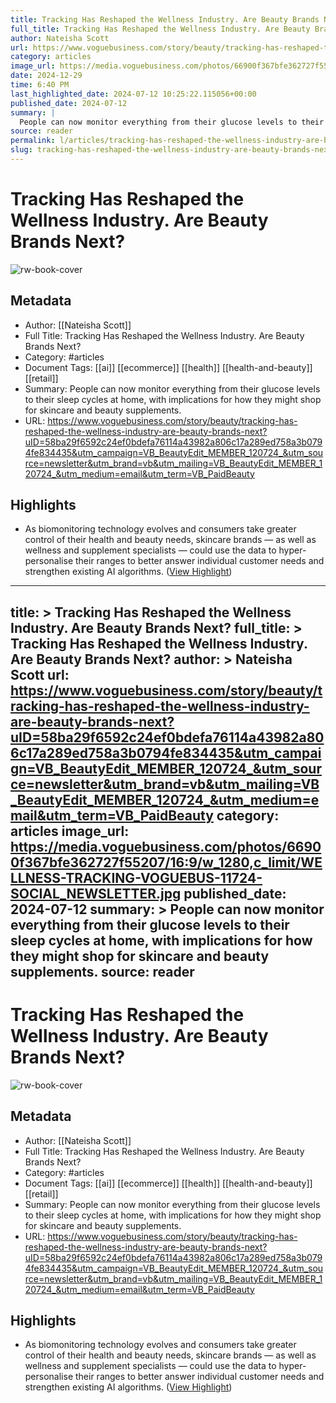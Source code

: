 ```yaml
---
title: Tracking Has Reshaped the Wellness Industry. Are Beauty Brands Next?
full_title: Tracking Has Reshaped the Wellness Industry. Are Beauty Brands Next?
author: Nateisha Scott
url: https://www.voguebusiness.com/story/beauty/tracking-has-reshaped-the-wellness-industry-are-beauty-brands-next?uID=58ba29f6592c24ef0bdefa76114a43982a806c17a289ed758a3b0794fe834435&utm_campaign=VB_BeautyEdit_MEMBER_120724_&utm_source=newsletter&utm_brand=vb&utm_mailing=VB_BeautyEdit_MEMBER_120724_&utm_medium=email&utm_term=VB_PaidBeauty
category: articles
image_url: https://media.voguebusiness.com/photos/66900f367bfe362727f55207/16:9/w_1280,c_limit/WELLNESS-TRACKING-VOGUEBUS-11724-SOCIAL_NEWSLETTER.jpg
date: 2024-12-29
time: 6:40 PM
last_highlighted_date: 2024-07-12 10:25:22.115056+00:00
published_date: 2024-07-12
summary: |
  People can now monitor everything from their glucose levels to their sleep cycles at home, with implications for how they might shop for skincare and beauty supplements.
source: reader
permalink: l/articles/tracking-has-reshaped-the-wellness-industry-are-beauty-brands-next
slug: tracking-has-reshaped-the-wellness-industry-are-beauty-brands-next
---
```

# Tracking Has Reshaped the Wellness Industry. Are Beauty Brands Next?

![rw-book-cover](https://media.voguebusiness.com/photos/66900f367bfe362727f55207/16:9/w_1280,c_limit/WELLNESS-TRACKING-VOGUEBUS-11724-SOCIAL_NEWSLETTER.jpg)

## Metadata
- Author: [[Nateisha Scott]]
- Full Title: Tracking Has Reshaped the Wellness Industry. Are Beauty Brands Next?
- Category: #articles
- Document Tags: [[ai]] [[ecommerce]] [[health]] [[health-and-beauty]] [[retail]] 
- Summary: People can now monitor everything from their glucose levels to their sleep cycles at home, with implications for how they might shop for skincare and beauty supplements.
- URL: https://www.voguebusiness.com/story/beauty/tracking-has-reshaped-the-wellness-industry-are-beauty-brands-next?uID=58ba29f6592c24ef0bdefa76114a43982a806c17a289ed758a3b0794fe834435&utm_campaign=VB_BeautyEdit_MEMBER_120724_&utm_source=newsletter&utm_brand=vb&utm_mailing=VB_BeautyEdit_MEMBER_120724_&utm_medium=email&utm_term=VB_PaidBeauty

## Highlights
- As biomonitoring technology evolves and consumers take greater control of their health and beauty needs, skincare brands — as well as wellness and supplement specialists — could use the data to hyper-personalise their ranges to better answer individual customer needs and strengthen existing AI algorithms. ([View Highlight](https://read.readwise.io/read/01j2k7kpe0pzc67kye9tqbts03))


---
title: >
  Tracking Has Reshaped the Wellness Industry. Are Beauty Brands Next?
full_title: >
  Tracking Has Reshaped the Wellness Industry. Are Beauty Brands Next?
author: >
  Nateisha Scott
url: https://www.voguebusiness.com/story/beauty/tracking-has-reshaped-the-wellness-industry-are-beauty-brands-next?uID=58ba29f6592c24ef0bdefa76114a43982a806c17a289ed758a3b0794fe834435&utm_campaign=VB_BeautyEdit_MEMBER_120724_&utm_source=newsletter&utm_brand=vb&utm_mailing=VB_BeautyEdit_MEMBER_120724_&utm_medium=email&utm_term=VB_PaidBeauty
category: articles
image_url: https://media.voguebusiness.com/photos/66900f367bfe362727f55207/16:9/w_1280,c_limit/WELLNESS-TRACKING-VOGUEBUS-11724-SOCIAL_NEWSLETTER.jpg
published_date: 2024-07-12
summary: >
  People can now monitor everything from their glucose levels to their sleep cycles at home, with implications for how they might shop for skincare and beauty supplements.
source: reader
---
# Tracking Has Reshaped the Wellness Industry. Are Beauty Brands Next?

![rw-book-cover](https://media.voguebusiness.com/photos/66900f367bfe362727f55207/16:9/w_1280,c_limit/WELLNESS-TRACKING-VOGUEBUS-11724-SOCIAL_NEWSLETTER.jpg)

## Metadata
- Author: [[Nateisha Scott]]
- Full Title: Tracking Has Reshaped the Wellness Industry. Are Beauty Brands Next?
- Category: #articles
- Document Tags: [[ai]] [[ecommerce]] [[health]] [[health-and-beauty]] [[retail]] 
- Summary: People can now monitor everything from their glucose levels to their sleep cycles at home, with implications for how they might shop for skincare and beauty supplements.
- URL: https://www.voguebusiness.com/story/beauty/tracking-has-reshaped-the-wellness-industry-are-beauty-brands-next?uID=58ba29f6592c24ef0bdefa76114a43982a806c17a289ed758a3b0794fe834435&utm_campaign=VB_BeautyEdit_MEMBER_120724_&utm_source=newsletter&utm_brand=vb&utm_mailing=VB_BeautyEdit_MEMBER_120724_&utm_medium=email&utm_term=VB_PaidBeauty

## Highlights
- As biomonitoring technology evolves and consumers take greater control of their health and beauty needs, skincare brands — as well as wellness and supplement specialists — could use the data to hyper-personalise their ranges to better answer individual customer needs and strengthen existing AI algorithms. ([View Highlight](https://read.readwise.io/read/01j2k7kpe0pzc67kye9tqbts03))


